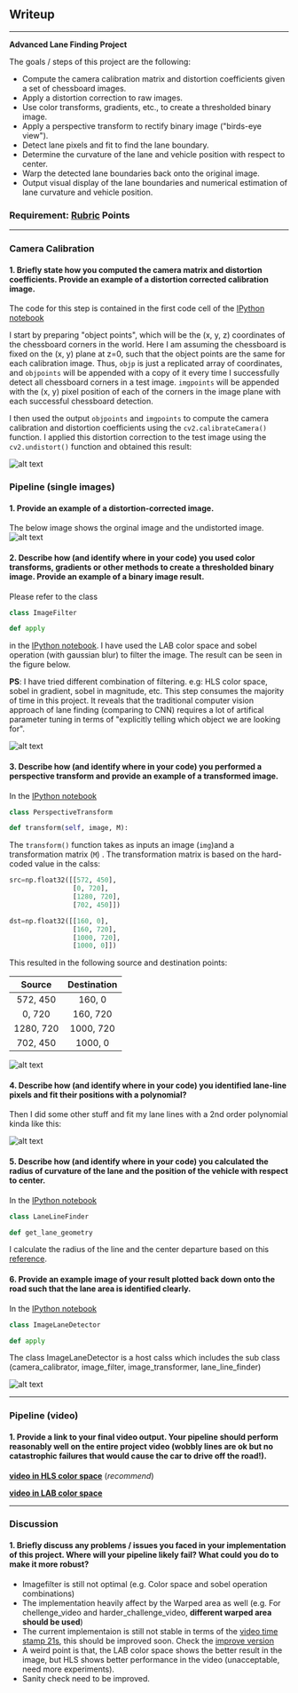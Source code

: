 ## Writeup 
---

**Advanced Lane Finding Project**

The goals / steps of this project are the following:

* Compute the camera calibration matrix and distortion coefficients given a set of chessboard images.
* Apply a distortion correction to raw images.
* Use color transforms, gradients, etc., to create a thresholded binary image.
* Apply a perspective transform to rectify binary image ("birds-eye view").
* Detect lane pixels and fit to find the lane boundary.
* Determine the curvature of the lane and vehicle position with respect to center.
* Warp the detected lane boundaries back onto the original image.
* Output visual display of the lane boundaries and numerical estimation of lane curvature and vehicle position.

[//]: # (Image References)

[camera_cali]: ./output_images/camera_cali.PNG
[undistorted_img]: ./output_images/undistorted_img.PNG
[image_filter]: ./output_images/image_filter.PNG
[warped_img]: ./output_images/warped_img.PNG
[image5]: ./examples/color_fit_lines.jpg "Fit Visual"
[final_img]: ./output_images/final_img.PNG
[video1]: ./project_video.mp4 "Video"

### Requirement: [Rubric](https://review.udacity.com/#!/rubrics/571/view) Points

---

### Camera Calibration

#### 1. Briefly state how you computed the camera matrix and distortion coefficients. Provide an example of a distortion corrected calibration image.

The code for this step is contained in the first code cell of the [IPython notebook](https://github.com/Tsuihao/CarND-Advanced-Lane-Lines/blob/master/Advaned_lane_line.ipynb)

I start by preparing "object points", which will be the (x, y, z) coordinates of the chessboard corners in the world. Here I am assuming the chessboard is fixed on the (x, y) plane at z=0, such that the object points are the same for each calibration image.  Thus, `objp` is just a replicated array of coordinates, and `objpoints` will be appended with a copy of it every time I successfully detect all chessboard corners in a test image.  `imgpoints` will be appended with the (x, y) pixel position of each of the corners in the image plane with each successful chessboard detection.  

I then used the output `objpoints` and `imgpoints` to compute the camera calibration and distortion coefficients using the `cv2.calibrateCamera()` function.  I applied this distortion correction to the test image using the `cv2.undistort()` function and obtained this result: 

![alt text][camera_cali]

### Pipeline (single images)

#### 1. Provide an example of a distortion-corrected image.

The below image shows the orginal image and the undistorted image.
![alt text][undistorted_img]

#### 2. Describe how (and identify where in your code) you used color transforms, gradients or other methods to create a thresholded binary image.  Provide an example of a binary image result.

Please refer to the class 
```python
class ImageFilter

def apply
```
in the [IPython notebook](https://github.com/Tsuihao/CarND-Advanced-Lane-Lines/blob/master/Advaned_lane_line.ipynb). I have used the LAB color space and sobel operation (with gaussian blur) to filter the image. The result can be seen in the figure below. 


**PS**: I have tried different combination of filtering. e.g: HLS color space, sobel in gradient, sobel in magnitude, etc. This step consumes the majority of time in this project. It reveals that the traditional computer vision approach of lane finding (comparing to CNN) requires a lot of artifical parameter tuning in terms of "explicitly telling which object we are looking for". 

![alt text][image_filter]

#### 3. Describe how (and identify where in your code) you performed a perspective transform and provide an example of a transformed image.
 

In the [IPython notebook](https://github.com/Tsuihao/CarND-Advanced-Lane-Lines/blob/master/Advaned_lane_line.ipynb)
```python
class PerspectiveTransform

def transform(self, image, M):
```

The `transform()` function takes as inputs an image (`img`)and a transformation matrix (`M`) . The transformation matrix is based on the hard-coded value in the calss:

```python
src=np.float32([[572, 450], 
                [0, 720], 
                [1280, 720],
                [702, 450]])

dst=np.float32([[160, 0], 
                [160, 720], 
                [1000, 720], 
                [1000, 0]])
```

This resulted in the following source and destination points:

| Source        | Destination   | 
|:-------------:|:-------------:| 
| 572, 450      | 160, 0        | 
| 0, 720        | 160, 720     |
| 1280, 720     | 1000, 720      |
| 702, 450      | 1000, 0        |


![alt text][warped_img]

#### 4. Describe how (and identify where in your code) you identified lane-line pixels and fit their positions with a polynomial?

Then I did some other stuff and fit my lane lines with a 2nd order polynomial kinda like this:

![alt text][image5]

#### 5. Describe how (and identify where in your code) you calculated the radius of curvature of the lane and the position of the vehicle with respect to center.

In the [IPython notebook](https://github.com/Tsuihao/CarND-Advanced-Lane-Lines/blob/master/Advaned_lane_line.ipynb)
```python
class LaneLineFinder

def get_lane_geometry
```
I calculate the radius of the line and the center departure based on this [reference](https://www.intmath.com/applications-differentiation/8-radius-curvature.php).

#### 6. Provide an example image of your result plotted back down onto the road such that the lane area is identified clearly.

In the [IPython notebook](https://github.com/Tsuihao/CarND-Advanced-Lane-Lines/blob/master/Advaned_lane_line.ipynb)
```python
class ImageLaneDetector

def apply
```
The class ImageLaneDetector is a host calss which includes the sub class (camera_calibrator, image_filter, image_transformer, lane_line_finder)

![alt text][final_img]

---

### Pipeline (video)

#### 1. Provide a link to your final video output.  Your pipeline should perform reasonably well on the entire project video (wobbly lines are ok but no catastrophic failures that would cause the car to drive off the road!).

**[video in HLS color space](https://www.youtube.com/watch?v=fpLCauf7KTc)** (_recommend_)

**[video in LAB color space](https://www.youtube.com/watch?v=uJ7xPukCM28)**

---

### Discussion

#### 1. Briefly discuss any problems / issues you faced in your implementation of this project.  Where will your pipeline likely fail?  What could you do to make it more robust?

* Imagefilter is still not optimal (e.g. Color space and sobel operation combinations)
* The implementation heavily affect by the Warped area as well (e.g. For chellenge_video and harder_challenge_video, **different warped area should be used**)
* The current implementaion is still not stable in terms of the [video time stamp 21s](https://youtu.be/uJ7xPukCM28?t=21s), this should be improved soon. Check the [improve version](https://www.youtube.com/watch?v=uJ7xPukCM28)
* A weird point is that, the LAB color space shows the better result in the image, but HLS shows better performance in the video (unacceptable, need more experiments).
* Sanity check need to be improved.